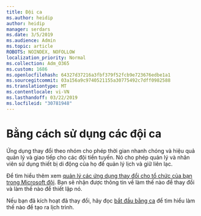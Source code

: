 ```yaml
---
title: Đội ca
ms.author: heidip
author: heidip
manager: serdars
ms.date: 3/5/2019
ms.audience: Admin
ms.topic: article
ROBOTS: NOINDEX, NOFOLLOW
localization_priority: Normal
ms.collection: Adm_O365
ms.custom: 1686
ms.openlocfilehash: 64327d37216a3fbf379f52fcb9e723676edbe1a1
ms.sourcegitcommit: 03a156a9c9740521155a30775492c7dff0982588
ms.translationtype: MT
ms.contentlocale: vi-VN
ms.lasthandoff: 03/22/2019
ms.locfileid: "30781948"
---
```

# <a name="using-teams-shifts"></a>Bằng cách sử dụng các đội ca

Ứng dụng thay đổi theo nhóm cho phép thời gian nhanh chóng và hiệu quả quản lý và giao tiếp cho các đội tiền tuyến. Nó cho phép quản lý và nhân viên sử dụng thiết bị di động của họ để quản lý lịch và giữ liên lạc.

Để tìm hiểu thêm xem [quản lý các ứng dụng thay đổi cho tổ chức của bạn trong Microsoft đội](https://docs.microsoft.com/en-us/microsoftteams/manage-the-shifts-app-for-your-organization-in-teams). Bạn sẽ nhận được thông tin về làm thế nào để thay đổi và làm thế nào để thiết lập nó.

Nếu bạn đã kích hoạt đã thay đổi, hãy đọc [bắt đầu bằng ca](https://support.office.com/en-us/article/get-started-in-shifts-5f3e30d8-1821-4904-be26-c3cd25a497d6) để tìm hiểu làm thế nào để tạo ra lịch trình.


